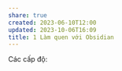 ```yaml
---
share: true
created: 2023-06-10T12:00
updated: 2023-10-06T16:09
title: 1 Làm quen với Obsidian
---
```


Các cấp độ:

